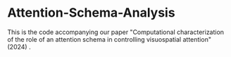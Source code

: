# Attention-Schema-Analysis
This is the code accompanying our paper "Computational characterization of the role of an attention schema in controlling visuospatial attention" (2024) .  

